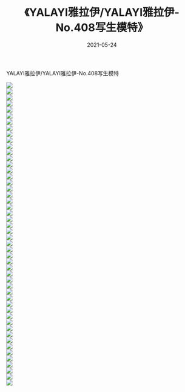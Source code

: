 ﻿---
layout: post
title:  《YALAYI雅拉伊/YALAYI雅拉伊-No.408写生模特》
date:   2021-05-24
img: http://pic.660000.xyz/1:/网络美图/2021/YALAYI雅拉伊/YALAYI雅拉伊-No.408写生模特/000.jpg
categories: [美女, 清纯, 唯美]
---

YALAYI雅拉伊/YALAYI雅拉伊-No.408写生模特

 ![](http://pic.660000.xyz/1:/网络美图/2021/YALAYI雅拉伊/YALAYI雅拉伊-No.408写生模特/001.jpg) <br>![](http://pic.660000.xyz/1:/网络美图/2021/YALAYI雅拉伊/YALAYI雅拉伊-No.408写生模特/002.jpg) <br>![](http://pic.660000.xyz/1:/网络美图/2021/YALAYI雅拉伊/YALAYI雅拉伊-No.408写生模特/003.jpg) <br>![](http://pic.660000.xyz/1:/网络美图/2021/YALAYI雅拉伊/YALAYI雅拉伊-No.408写生模特/004.jpg) <br>![](http://pic.660000.xyz/1:/网络美图/2021/YALAYI雅拉伊/YALAYI雅拉伊-No.408写生模特/005.jpg) <br>![](http://pic.660000.xyz/1:/网络美图/2021/YALAYI雅拉伊/YALAYI雅拉伊-No.408写生模特/006.jpg) <br>![](http://pic.660000.xyz/1:/网络美图/2021/YALAYI雅拉伊/YALAYI雅拉伊-No.408写生模特/007.jpg) <br>![](http://pic.660000.xyz/1:/网络美图/2021/YALAYI雅拉伊/YALAYI雅拉伊-No.408写生模特/008.jpg) <br>![](http://pic.660000.xyz/1:/网络美图/2021/YALAYI雅拉伊/YALAYI雅拉伊-No.408写生模特/009.jpg) <br>![](http://pic.660000.xyz/1:/网络美图/2021/YALAYI雅拉伊/YALAYI雅拉伊-No.408写生模特/010.jpg) <br>![](http://pic.660000.xyz/1:/网络美图/2021/YALAYI雅拉伊/YALAYI雅拉伊-No.408写生模特/011.jpg) <br>![](http://pic.660000.xyz/1:/网络美图/2021/YALAYI雅拉伊/YALAYI雅拉伊-No.408写生模特/012.jpg) <br>![](http://pic.660000.xyz/1:/网络美图/2021/YALAYI雅拉伊/YALAYI雅拉伊-No.408写生模特/013.jpg) <br>![](http://pic.660000.xyz/1:/网络美图/2021/YALAYI雅拉伊/YALAYI雅拉伊-No.408写生模特/014.jpg) <br>![](http://pic.660000.xyz/1:/网络美图/2021/YALAYI雅拉伊/YALAYI雅拉伊-No.408写生模特/015.jpg) <br>![](http://pic.660000.xyz/1:/网络美图/2021/YALAYI雅拉伊/YALAYI雅拉伊-No.408写生模特/016.jpg) <br>![](http://pic.660000.xyz/1:/网络美图/2021/YALAYI雅拉伊/YALAYI雅拉伊-No.408写生模特/017.jpg) <br>![](http://pic.660000.xyz/1:/网络美图/2021/YALAYI雅拉伊/YALAYI雅拉伊-No.408写生模特/018.jpg) <br>![](http://pic.660000.xyz/1:/网络美图/2021/YALAYI雅拉伊/YALAYI雅拉伊-No.408写生模特/019.jpg) <br>![](http://pic.660000.xyz/1:/网络美图/2021/YALAYI雅拉伊/YALAYI雅拉伊-No.408写生模特/020.jpg) <br>![](http://pic.660000.xyz/1:/网络美图/2021/YALAYI雅拉伊/YALAYI雅拉伊-No.408写生模特/021.jpg) <br>![](http://pic.660000.xyz/1:/网络美图/2021/YALAYI雅拉伊/YALAYI雅拉伊-No.408写生模特/022.jpg) <br>![](http://pic.660000.xyz/1:/网络美图/2021/YALAYI雅拉伊/YALAYI雅拉伊-No.408写生模特/023.jpg) <br>![](http://pic.660000.xyz/1:/网络美图/2021/YALAYI雅拉伊/YALAYI雅拉伊-No.408写生模特/024.jpg) <br>![](http://pic.660000.xyz/1:/网络美图/2021/YALAYI雅拉伊/YALAYI雅拉伊-No.408写生模特/025.jpg) <br>![](http://pic.660000.xyz/1:/网络美图/2021/YALAYI雅拉伊/YALAYI雅拉伊-No.408写生模特/026.jpg) <br>![](http://pic.660000.xyz/1:/网络美图/2021/YALAYI雅拉伊/YALAYI雅拉伊-No.408写生模特/027.jpg) <br>![](http://pic.660000.xyz/1:/网络美图/2021/YALAYI雅拉伊/YALAYI雅拉伊-No.408写生模特/028.jpg) <br>![](http://pic.660000.xyz/1:/网络美图/2021/YALAYI雅拉伊/YALAYI雅拉伊-No.408写生模特/029.jpg) <br>![](http://pic.660000.xyz/1:/网络美图/2021/YALAYI雅拉伊/YALAYI雅拉伊-No.408写生模特/030.jpg) <br>![](http://pic.660000.xyz/1:/网络美图/2021/YALAYI雅拉伊/YALAYI雅拉伊-No.408写生模特/031.jpg) <br>![](http://pic.660000.xyz/1:/网络美图/2021/YALAYI雅拉伊/YALAYI雅拉伊-No.408写生模特/032.jpg) <br>![](http://pic.660000.xyz/1:/网络美图/2021/YALAYI雅拉伊/YALAYI雅拉伊-No.408写生模特/033.jpg) <br>![](http://pic.660000.xyz/1:/网络美图/2021/YALAYI雅拉伊/YALAYI雅拉伊-No.408写生模特/034.jpg) <br>![](http://pic.660000.xyz/1:/网络美图/2021/YALAYI雅拉伊/YALAYI雅拉伊-No.408写生模特/035.jpg) <br>![](http://pic.660000.xyz/1:/网络美图/2021/YALAYI雅拉伊/YALAYI雅拉伊-No.408写生模特/036.jpg) <br>![](http://pic.660000.xyz/1:/网络美图/2021/YALAYI雅拉伊/YALAYI雅拉伊-No.408写生模特/037.jpg) <br>![](http://pic.660000.xyz/1:/网络美图/2021/YALAYI雅拉伊/YALAYI雅拉伊-No.408写生模特/038.jpg) <br>![](http://pic.660000.xyz/1:/网络美图/2021/YALAYI雅拉伊/YALAYI雅拉伊-No.408写生模特/039.jpg) <br>![](http://pic.660000.xyz/1:/网络美图/2021/YALAYI雅拉伊/YALAYI雅拉伊-No.408写生模特/040.jpg) <br>![](http://pic.660000.xyz/1:/网络美图/2021/YALAYI雅拉伊/YALAYI雅拉伊-No.408写生模特/041.jpg) <br>![](http://pic.660000.xyz/1:/网络美图/2021/YALAYI雅拉伊/YALAYI雅拉伊-No.408写生模特/042.jpg) <br>![](http://pic.660000.xyz/1:/网络美图/2021/YALAYI雅拉伊/YALAYI雅拉伊-No.408写生模特/043.jpg) <br>![](http://pic.660000.xyz/1:/网络美图/2021/YALAYI雅拉伊/YALAYI雅拉伊-No.408写生模特/044.jpg) <br>![](http://pic.660000.xyz/1:/网络美图/2021/YALAYI雅拉伊/YALAYI雅拉伊-No.408写生模特/045.jpg) <br>![](http://pic.660000.xyz/1:/网络美图/2021/YALAYI雅拉伊/YALAYI雅拉伊-No.408写生模特/046.jpg) <br>![](http://pic.660000.xyz/1:/网络美图/2021/YALAYI雅拉伊/YALAYI雅拉伊-No.408写生模特/047.jpg) <br>![](http://pic.660000.xyz/1:/网络美图/2021/YALAYI雅拉伊/YALAYI雅拉伊-No.408写生模特/048.jpg) <br>![](http://pic.660000.xyz/1:/网络美图/2021/YALAYI雅拉伊/YALAYI雅拉伊-No.408写生模特/049.jpg) <br>![](http://pic.660000.xyz/1:/网络美图/2021/YALAYI雅拉伊/YALAYI雅拉伊-No.408写生模特/050.jpg) <br>